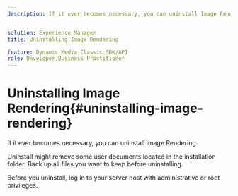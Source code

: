 ```yaml
---
description: If it ever becomes necessary, you can uninstall Image Rendering.


solution: Experience Manager
title: Uninstalling Image Rendering

feature: Dynamic Media Classic,SDK/API
role: Developer,Business Practitioner
---
```


# Uninstalling Image Rendering{#uninstalling-image-rendering}

If it ever becomes necessary, you can uninstall Image Rendering.

Uninstall might remove some user documents located in the installation folder. Back up all files you want to keep before uninstalling.

Before you uninstall, log in to your server host with administrative or root privileges. 
